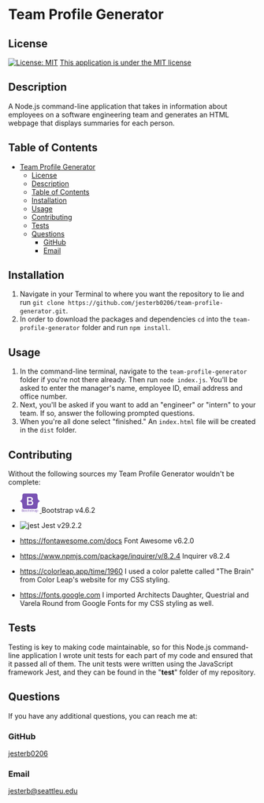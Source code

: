 # Team Profile Generator

## License

[![License: MIT](https://img.shields.io/badge/License-MIT-yellow.svg)](https://opensource.org/licenses/MIT)
[This application is under the MIT license](https://opensource.org/licenses/MIT)

## Description

A Node.js command-line application that takes in information about employees on a software engineering team and generates an HTML webpage that displays summaries for each person.

## Table of Contents

- [Team Profile Generator](#team-profile-generator)
  - [License](#license)
  - [Description](#description)
  - [Table of Contents](#table-of-contents)
  - [Installation](#installation)
  - [Usage](#usage)
  - [Contributing](#contributing)
  - [Tests](#tests)
  - [Questions](#questions)
    - [GitHub](#github)
    - [Email](#email)

## Installation

1. Navigate in your Terminal to where you want the repository to lie and run `git clone https://github.com/jesterb0206/team-profile-generator.git`.
2. In order to download the packages and dependencies `cd` into the `team-profile-generator` folder and run `npm install`.

## Usage

1. In the command-line terminal, navigate to the `team-profile-generator` folder if you're not there already. Then run `node index.js`. You'll be asked to enter the manager's name, employee ID, email address and office number.
2. Next, you'll be asked if you want to add an "engineer" or "intern" to your team. If so, answer the following prompted questions.
3. When you're all done select "finished." An `index.html` file will be created in the `dist` folder.

## Contributing

Without the following sources my Team Profile Generator wouldn't be complete:

- <a href="https://getbootstrap.com" target="_blank" rel="noreferrer"> <img src="https://raw.githubusercontent.com/devicons/devicon/master/icons/bootstrap/bootstrap-plain-wordmark.svg" alt="bootstrap" width="40" height="40"/> </a> Bootstrap v4.6.2

- <a href="https://jestjs.io" target="_blank" rel="noreferrer"> </a><img src="https://www.vectorlogo.zone/logos/jestjsio/jestjsio-icon.svg" alt="jest" width="40" height="40"/> </a> Jest v29.2.2

- https://fontawesome.com/docs Font Awesome v6.2.0

- https://www.npmjs.com/package/inquirer/v/8.2.4 Inquirer v8.2.4

- https://colorleap.app/time/1960 I used a color palette called "The Brain" from Color Leap's website for my CSS styling.

- https://fonts.google.com I imported Architects Daughter, Questrial and Varela Round from Google Fonts for my CSS styling as well.

## Tests

Testing is key to making code maintainable, so for this Node.js command-line application I wrote unit tests for each part of my code and ensured that it passed all of them. The unit tests were written using the JavaScript framework Jest, and they can be found in the "**test**" folder of my repository.

## Questions

If you have any additional questions, you can reach me at:

### GitHub

[jesterb0206](https://www.github.com/jesterb0206)

### Email

jesterb@seattleu.edu
